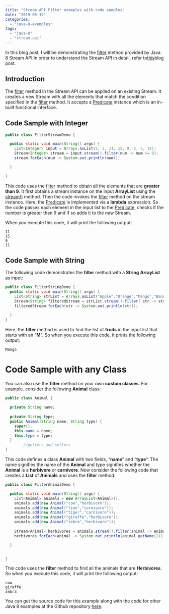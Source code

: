 ```yaml
---
title: "Stream API Filter examples with code samples"
date: "2019-06-19"
categories: 
  - "java-8-examples"
tags: 
  - "java-8"
  - "stream-api"
---
```


In this blog post, I will be demonstrating the [filter](https://docs.oracle.com/javase/8/docs/api/java/util/stream/Stream.html#filter-java.util.function.Predicate-) method provided by Java 8 Stream API.In order to understand the Stream API in detail, refer to[this](https://reshmabidikar.github.io/2019/05/java-8-stream-api.html)blog post.

## Introduction

The [filter](https://docs.oracle.com/javase/8/docs/api/java/util/stream/Stream.html#filter-java.util.function.Predicate-) method in the Stream API can be applied on an existing Stream. It creates a new Stream with all the elements that match the condition specified in the [filter](https://docs.oracle.com/javase/8/docs/api/java/util/stream/Stream.html#filter-java.util.function.Predicate-) method. It accepts a [Predicate](https://reshmabidikar.github.io/2018/10/java-8-predicate-example.html) instance which is an in-built functional interface. 

## Code Sample with Integer

```java
public class FilterStreamDemo {

  public static void main(String[] args) {
    List<Integer> input = Arrays.asList(5, 3, 11, 15, 9, 2, 5, 11);
    Stream<Integer> stream = input.stream().filter(num -> num >= 9);
    stream.forEach(num -> System.out.println(num));

  }

}
```

This code uses the [filter](https://docs.oracle.com/javase/8/docs/api/java/util/stream/Stream.html#filter-java.util.function.Predicate-) method to obtain all the elements that are **greater than 9**. It first obtains a stream instance on the input **ArrayList** using the [stream()](https://docs.oracle.com/javase/8/docs/api/java/util/Collection.html#stream--) method. Then the code invokes the [filter](https://docs.oracle.com/javase/8/docs/api/java/util/stream/Stream.html#filter-java.util.function.Predicate-) method on the stream instance. Here, the [Predicate](https://reshmabidikar.github.io/2018/10/java-8-predicate-example.html) is implemented via a **lambda** expression. So the code passes each element in the input list to the [Predicate](https://reshmabidikar.github.io/2018/10/java-8-predicate-example.html), checks if the number is greater than 9 and if so adds it to the new Stream.

When you execute this code, it will print the following output:

```
11
15
9
11
```

## Code Sample with String

The following code demonstrates the **filter** method with a **String** **ArrayList** as input:

```java
public class FilterStringDemo {
  public static void main(String[] args) {
    List<String> strList = Arrays.asList("Apple","Orange","Mango","Banana");
    Stream<String> filteredStream = strList.stream().filter( str -> str.startsWith("M"));
    filteredStream.forEach(str -> System.out.println(str));

  }
}
```

Here, the **filter** method is used to find the list of **fruits** in the input list that starts with an “**M**“. So when you execute this code, it prints the following output:

```
Mango
```

# Code Sample with any Class

You can also use the **filter** method on your own **custom classes**. For example. consider the following **Animal** class:

```java
public class Animal {
  
  private String name;
  
  private String type;
  public Animal(String name, String type) {
    super();
    this.name = name;
    this.type = type;
  }
        //getters and setters
}
```

This code defines a class **Animal** with two fields, “**name**” and “**type**“. The name signifies the name of the **Animal** and type signifies whether the **Animal** is a **herbivore** or **carnivore**. Now consider the following code that creates a **List** of **Animals** and uses the **filter** method:

```java
public class FilterAnimalDemo {

  public static void main(String[] args) {
    List<Animal> animals = new ArrayList<Animal>(); 
    animals.add(new Animal("cow","herbivore"));
    animals.add(new Animal("lion","carnivore"));
    animals.add(new Animal("tiger","carnivore"));
    animals.add(new Animal("giraffe","herbivore"));
    animals.add(new Animal("zebra","herbivore"));
    
    Stream<Animal> herbivores = animals.stream().filter(animal -> animal.getType().equals("herbivore"));
    herbivores.forEach(animal -> System.out.println(animal.getName()));

  }


}
```

This code uses the **filter** method to find all the animals that are **Herbivores**. So when you execute this code, it will print the following output:

```
cow
giraffe
zebra
```

You can get the source code for this example along with the code for other Java 8 examples at the Github repository [here](https://github.com/reshmabidikar/Java8Demo).
